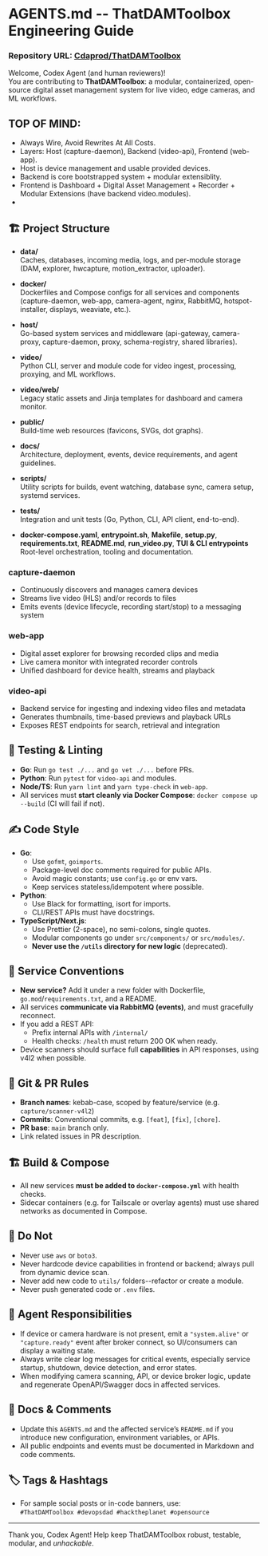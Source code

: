 # AGENTS.md -- ThatDAMToolbox Engineering Guide

### Repository URL: [Cdaprod/ThatDAMToolbox](github.com/Cdaprod/ThatDAMToolbox)

Welcome, Codex Agent (and human reviewers)!  
You are contributing to **ThatDAMToolbox**: a modular, containerized, open-source digital asset management system for live video, edge cameras, and ML workflows.

## TOP OF MIND:
- Always Wire, Avoid Rewrites At All Costs.
- Layers: Host (capture-daemon), Backend (video-api), Frontend (web-app).
- Host is device management and usable provided devices. 
- Backend is core bootstrapped system + modular extensiblity.
- Frontend is Dashboard + Digital Asset Management + Recorder + Modular Extensions (have backend video.modules).
- 

## 🏗️ Project Structure
- **data/**  
  Caches, databases, incoming media, logs, and per-module storage (DAM, explorer, hwcapture, motion_extractor, uploader).

- **docker/**  
  Dockerfiles and Compose configs for all services and components (capture-daemon, web-app, camera-agent, nginx, RabbitMQ, hotspot-installer, displays, weaviate, etc.).

- **host/**  
  Go-based system services and middleware (api-gateway, camera-proxy, capture-daemon, proxy, schema-registry, shared libraries).

- **video/**  
  Python CLI, server and module code for video ingest, processing, proxying, and ML workflows.

- **video/web/**  
  Legacy static assets and Jinja templates for dashboard and camera monitor.

- **public/**  
  Build-time web resources (favicons, SVGs, dot graphs).

- **docs/**  
  Architecture, deployment, events, device requirements, and agent guidelines.

- **scripts/**  
  Utility scripts for builds, event watching, database sync, camera setup, systemd services.

- **tests/**  
  Integration and unit tests (Go, Python, CLI, API client, end-to-end).

- **docker-compose.yaml**, **entrypoint.sh**, **Makefile**, **setup.py**, **requirements.txt**, **README.md**, **run_video.py**, **TUI & CLI entrypoints**  
  Root-level orchestration, tooling and documentation.
  
### capture-daemon
- Continuously discovers and manages camera devices  
- Streams live video (HLS) and/or records to files  
- Emits events (device lifecycle, recording start/stop) to a messaging system  

### web-app
- Digital asset explorer for browsing recorded clips and media  
- Live camera monitor with integrated recorder controls  
- Unified dashboard for device health, streams and playback  

### video-api
- Backend service for ingesting and indexing video files and metadata  
- Generates thumbnails, time-based previews and playback URLs  
- Exposes REST endpoints for search, retrieval and integration  

## 🧪 Testing & Linting

- **Go**: Run `go test ./...` and `go vet ./...` before PRs.
- **Python**: Run `pytest` for `video-api` and modules.
- **Node/TS**: Run `yarn lint` and `yarn type-check` in `web-app`.
- All services must **start cleanly via Docker Compose**: `docker compose up --build` (CI will fail if not).

## ✍️ Code Style

- **Go**:  
  - Use `gofmt`, `goimports`.
  - Package-level doc comments required for public APIs.
  - Avoid magic constants; use `config.go` or env vars.
  - Keep services stateless/idempotent where possible.
- **Python**:  
  - Use Black for formatting, isort for imports.
  - CLI/REST APIs must have docstrings.
- **TypeScript/Next.js**:  
  - Use Prettier (2-space), no semi-colons, single quotes.
  - Modular components go under `src/components/` or `src/modules/`.
  - **Never use the `/utils` directory for new logic** (deprecated).

## 🧩 Service Conventions

- **New service?** Add it under a new folder with Dockerfile, `go.mod`/`requirements.txt`, and a README.
- All services **communicate via RabbitMQ (events)**, and must gracefully reconnect.
- If you add a REST API:  
  - Prefix internal APIs with `/internal/`
  - Health checks: `/health` must return 200 OK when ready.
- Device scanners should surface full **capabilities** in API responses, using v4l2 when possible.

## 🚦 Git & PR Rules

- **Branch names**: kebab-case, scoped by feature/service (e.g. `capture/scanner-v4l2`)
- **Commits**: Conventional commits, e.g. `[feat]`, `[fix]`, `[chore]`.
- **PR base**: `main` branch only.
- Link related issues in PR description.

## 🏗️ Build & Compose

- All new services **must be added to `docker-compose.yml`** with health checks.
- Sidecar containers (e.g. for Tailscale or overlay agents) must use shared networks as documented in Compose.

## 🚫 Do Not

- Never use `aws` or `boto3`.
- Never hardcode device capabilities in frontend or backend; always pull from dynamic device scan.
- Never add new code to `utils/` folders--refactor or create a module.
- Never push generated code or `.env` files.

## 🤖 Agent Responsibilities

- If device or camera hardware is not present, emit a `"system.alive"` or `"capture.ready"` event after broker connect, so UI/consumers can display a waiting state.
- Always write clear log messages for critical events, especially service startup, shutdown, device detection, and error states.
- When modifying camera scanning, API, or device broker logic, update and regenerate OpenAPI/Swagger docs in affected services.

## 📝 Docs & Comments

- Update this `AGENTS.md` and the affected service’s `README.md` if you introduce new configuration, environment variables, or APIs.
- All public endpoints and events must be documented in Markdown and code comments.

## 🏷️ Tags & Hashtags

- For sample social posts or in-code banners, use:  
  `#ThatDAMToolbox #devopsdad #hacktheplanet #opensource`

---

Thank you, Codex Agent! Help keep ThatDAMToolbox robust, testable, modular, and *unhackable*.